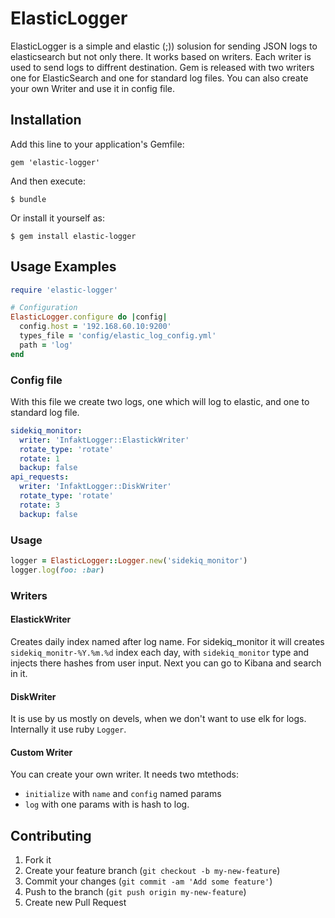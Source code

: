 # ElasticLogger

ElasticLogger is a simple and elastic (;)) solusion for sending JSON logs to elasticsearch but not only there. It works based on writers. Each writer is used to send logs to diffrent destination. Gem is released with two writers one for ElasticSearch and one for standard log files. You can also create your own Writer and use it in config file.

## Installation

Add this line to your application's Gemfile:

    gem 'elastic-logger'

And then execute:

    $ bundle

Or install it yourself as:

    $ gem install elastic-logger

## Usage Examples

```ruby
require 'elastic-logger'

# Configuration
ElasticLogger.configure do |config|
  config.host = '192.168.60.10:9200'
  types_file = 'config/elastic_log_config.yml'
  path = 'log'
end
```

### Config file
With this file we create two logs, one which will log to elastic, and one to standard log file.

```yml
sidekiq_monitor:
  writer: 'InfaktLogger::ElastickWriter'
  rotate_type: 'rotate'
  rotate: 1
  backup: false
api_requests:
  writer: 'InfaktLogger::DiskWriter'
  rotate_type: 'rotate'
  rotate: 3
  backup: false
```
### Usage

```ruby
logger = ElasticLogger::Logger.new('sidekiq_monitor')
logger.log(foo: :bar)
```

### Writers

#### ElastickWriter

Creates daily index named after log name. For sidekiq_monitor it will creates `sidekiq_monitr-%Y.%m.%d` index each day, with `sidekiq_monitor` type and injects there hashes from user input. Next you can go to Kibana and search in it.

#### DiskWriter

It is use by us mostly on devels, when we don't want to use elk for logs. Internally it use ruby `Logger`.

#### Custom Writer

You can create your own writer. It needs two mtethods:
* `initialize` with `name` and `config` named params
* `log` with one params with is hash to log.

## Contributing

1. Fork it
2. Create your feature branch (`git checkout -b my-new-feature`)
3. Commit your changes (`git commit -am 'Add some feature'`)
4. Push to the branch (`git push origin my-new-feature`)
5. Create new Pull Request
